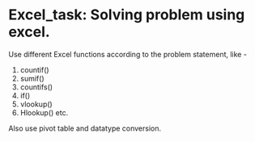 
# Excel_task: Solving problem using excel.
Use different Excel functions according to the problem statement, like -  
 1. countif()   	 
 2. sumif() 
 3. countifs() 
 4. if() 
 5. vlookup() 
 6. Hlookup() etc.

Also use pivot table and datatype conversion.



